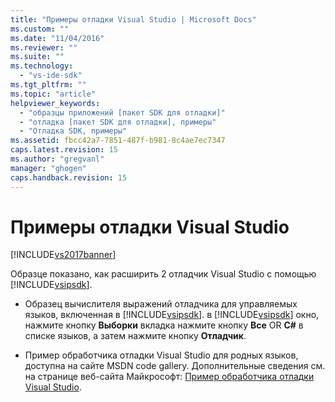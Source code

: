 ```yaml
---
title: "Примеры отладки Visual Studio | Microsoft Docs"
ms.custom: ""
ms.date: "11/04/2016"
ms.reviewer: ""
ms.suite: ""
ms.technology: 
  - "vs-ide-sdk"
ms.tgt_pltfrm: ""
ms.topic: "article"
helpviewer_keywords: 
  - "образцы приложений [пакет SDK для отладки]"
  - "отладка [пакет SDK для отладки], примеры"
  - "Отладка SDK, примеры"
ms.assetid: fbcc42a7-7851-487f-b981-8c4ae7ec7347
caps.latest.revision: 15
ms.author: "gregvanl"
manager: "ghogen"
caps.handback.revision: 15
---
```

# Примеры отладки Visual Studio
[!INCLUDE[vs2017banner](../../code-quality/includes/vs2017banner.md)]

Образце показано, как расширить 2 отладчик Visual Studio с помощью [!INCLUDE[vsipsdk](../../extensibility/includes/vsipsdk_md.md)].  
  
-   Образец вычислителя выражений отладчика для управляемых языков, включенная в [!INCLUDE[vsipsdk](../../extensibility/includes/vsipsdk_md.md)]. в  [!INCLUDE[vsipsdk](../../extensibility/includes/vsipsdk_md.md)] окно, нажмите кнопку  **Выборки** вкладка нажмите кнопку  **Все** OR  **C\#** в списке языков, а затем нажмите кнопку  **Отладчик**.  
  
-   Пример обработчика отладки Visual Studio для родных языков, доступна на сайте MSDN code gallery.  Дополнительные сведения см. на странице веб\-сайта Майкрософт: [Пример обработчика отладки Visual Studio](http://go.microsoft.com/fwlink/?LinkId=150236).
